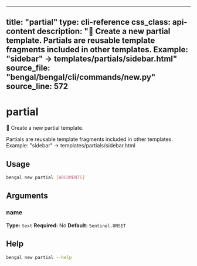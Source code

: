 
---
title: "partial"
type: cli-reference
css_class: api-content
description: "🧩 Create a new partial template.  Partials are reusable template fragments included in other templates. Example: "sidebar" → templates/partials/sidebar.html"
source_file: "bengal/bengal/cli/commands/new.py"
source_line: 572
---

# partial

🧩 Create a new partial template.

Partials are reusable template fragments included in other templates.
Example: "sidebar" → templates/partials/sidebar.html


## Usage

```bash
bengal new partial [ARGUMENTS]
```

## Arguments

### name

**Type:** `text`
**Required:** No
**Default:** `Sentinel.UNSET`





## Help

```bash
bengal new partial --help
```